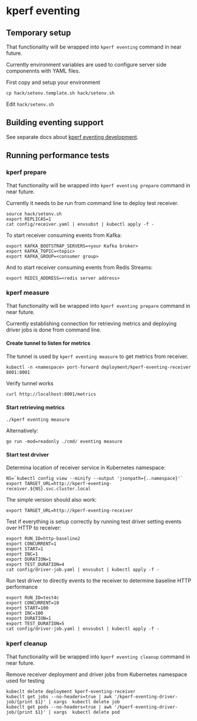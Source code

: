 # kperf eventing

## Temporary setup

That functionality will be wrapped into `kperf eventing` command in near future.

Currently environment variables are used to configure server side componennts with YAML files.

First copy and setup your environment

```
cp hack/setenv.template.sh hack/setenv.sh
```

Edit `hack/setenv.sh` 


## Building eventing support 

See separate docs about [kperf eventing development](./eventing-dev.md).

## Running performance tests

### kperf prepare

That functionality will be wrapped into `kperf eventing prepare` command in near future.

Currently it needs to be run from command line to deploy test receiver.

```
source hack/setenv.sh
export REPLICAS=1
cat config/receiver.yaml | envsubst | kubectl apply -f -
```

To start receiver consuming events from Kafka:

```
export KAFKA_BOOTSTRAP_SERVERS=<your Kafka broker>
export KAFKA_TOPIC=<topic>
export KAFKA_GROUP=<consumer group>
```

And to start receiver consuming events from Redis Streams:

```
export REDIS_ADDRESS=<redis server address>
```

### kperf measure

That functionality will be wrapped into `kperf eventing prepare` command in near future.

Currently establishing connection for retrieving metrics and deploying driver jobs is done from command line.

#### Create tunnel to listen for metrics

The tunnel is used by `kperf eventing measure` to get metrics from receiver.

```
kubectl -n <namespace> port-forward deployment/kperf-eventing-receiver 8001:8001
```

Verify tunnel works

```
curl http://localhost:8001/metrics
```


#### Start retrieving metrics 

```
./kperf eventing measure
```

Alternatively:

```
go run -mod=readonly ./cmd/ eventing measure
```


#### Start test drviver


Determina location of receiver service in Kubernetes namespace:

```
NS=`kubectl config view --minify --output 'jsonpath={..namespace}'`
export TARGET_URL=http://kperf-eventing-receiver.${NS}.svc.cluster.local
```

The simple version should also work:

```
export TARGET_URL=http://kperf-eventing-receiver
```

Test if everything is setup correctly by running test driver setting events over HTTP to receiver:

```
export RUN_ID=http-baseline2
export CONCURRENT=1
export START=1
export INC=1 
export DURATION=1
export TEST_DURATION=4
cat config/driver-job.yaml | envsubst | kubectl apply -f -
```

Run test driver to directly events to the receiver to determine baseline HTTP performance 

```
export RUN_ID=test4c
export CONCURRENT=10
export START=100
export INC=100 
export DURATION=1
export TEST_DURATION=5
cat config/driver-job.yaml | envsubst | kubectl apply -f -
```

### kperf cleanup

That functionality will be wrapped into `kperf eventing cleanup` command in near future.

Remove receiver deployment and driver jobs from Kubernetes namespace used for testing

```
kubeclt delete deployment kperf-eventing-receiver
kubeclt get jobs --no-headers=true | awk '/kperf-eventing-driver-job/{print $1}' | xargs  kubectl delete job
kubeclt get pods --no-headers=true | awk '/kperf-eventing-driver-job/{print $1}' | xargs  kubectl delete pod
```
